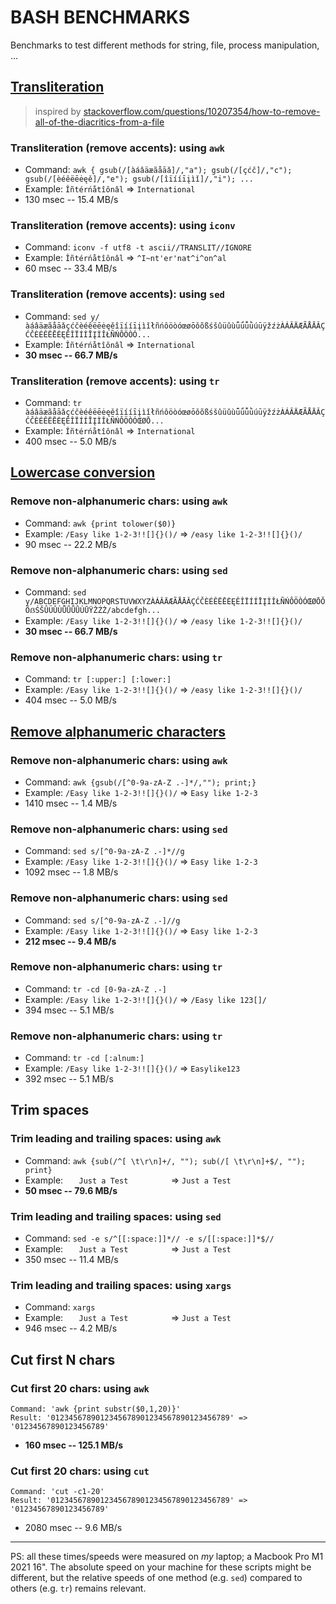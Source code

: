 # BASH BENCHMARKS
Benchmarks to test different methods for string, file, process manipulation, ...

## [Transliteration](https://github.com/pforret/bash_benchmarks/blob/main/transliteration.sh)

> inspired by [stackoverflow.com/questions/10207354/how-to-remove-all-of-the-diacritics-from-a-file](https://stackoverflow.com/questions/10207354/how-to-remove-all-of-the-diacritics-from-a-file)

### Transliteration (remove accents): using `awk`
* Command: `awk { gsub(/[àáâäæãåāǎ]/,"a"); gsub(/[çćč]/,"c"); gsub(/[èéêëēėęě]/,"e"); gsub(/[îïííīįìǐ]/,"i"); ...`
* Example: `Îñtérńåtîônâl` => `International`
* 130 msec -- 15.4 MB/s

### Transliteration (remove accents): using `iconv`
* Command: `iconv -f utf8 -t ascii//TRANSLIT//IGNORE`
* Example: `Îñtérńåtîônâl` => `^I~nt'er'nat^i^on^al`
* 60 msec -- 33.4 MB/s

### Transliteration (remove accents): using `sed`
* Command: `sed y/àáâäæãåāǎçćčèéêëēėęěîïííīįìǐłñńôöòóœøōǒõßśšûüǔùǖǘǚǜúūÿžźżÀÁÂÄÆÃÅĀǍÇĆČÈÉÊËĒĖĘĚÎÏÍÍĪĮÌǏŁÑŃÔÖÒÓ...`
* Example: `Îñtérńåtîônâl` => `International`
* **30 msec -- 66.7 MB/s**

### Transliteration (remove accents): using `tr`
* Command: `tr àáâäæãåāǎçćčèéêëēėęěîïííīįìǐłñńôöòóœøōǒõßśšûüǔùǖǘǚǜúūÿžźżÀÁÂÄÆÃÅĀǍÇĆČÈÉÊËĒĖĘĚÎÏÍÍĪĮÌǏŁÑŃÔÖÒÓŒØŌ...`
* Example: `Îñtérńåtîônâl` => `International`
* 400 msec -- 5.0 MB/s


## [Lowercase conversion](https://github.com/pforret/bash_benchmarks/blob/main/lowercase.sh)

### Remove non-alphanumeric chars: using `awk`
* Command: `awk {print tolower($0)}`
* Example: `/Easy like 1-2-3!![]{}()/` => `/easy like 1-2-3!![]{}()/`
* 90 msec -- 22.2 MB/s

### Remove non-alphanumeric chars: using `sed`
* Command: `sed y/ABCDEFGHIJKLMNOPQRSTUVWXYZÀÁÂÄÆÃÅĀǍÇĆČÈÉÊËĒĖĘĚÎÏÍÍĪĮÌǏŁÑŃÔÖÒÓŒØŌǑÕẞŚŠÛÜǓÙǕǗǙǛÚŪŸŽŹŻ/abcdefgh...`
* Example: `/Easy like 1-2-3!![]{}()/` => `/easy like 1-2-3!![]{}()/`
* **30 msec -- 66.7 MB/s**

### Remove non-alphanumeric chars: using `tr`
* Command: `tr [:upper:] [:lower:]`
* Example: `/Easy like 1-2-3!![]{}()/` => `/easy like 1-2-3!![]{}()/`
* 404 msec -- 5.0 MB/s


## [Remove alphanumeric characters]()

### Remove non-alphanumeric chars: using `awk`
* Command: `awk {gsub(/[^0-9a-zA-Z .-]*/,""); print;}`
* Example: `/Easy like 1-2-3!![]{}()/` => `Easy like 1-2-3`
* 1410 msec -- 1.4 MB/s

### Remove non-alphanumeric chars: using `sed`
* Command: `sed s/[^0-9a-zA-Z .-]*//g`
* Example: `/Easy like 1-2-3!![]{}()/` => `Easy like 1-2-3`
* 1092 msec -- 1.8 MB/s

### Remove non-alphanumeric chars: using `sed`
* Command: `sed s/[^0-9a-zA-Z .-]//g`
* Example: `/Easy like 1-2-3!![]{}()/` => `Easy like 1-2-3`
* **212 msec -- 9.4 MB/s**

### Remove non-alphanumeric chars: using `tr`
* Command: `tr -cd [0-9a-zA-Z .-]`
* Example: `/Easy like 1-2-3!![]{}()/` => `/Easy like 123[]/`
* 394 msec -- 5.1 MB/s

### Remove non-alphanumeric chars: using `tr`
* Command: `tr -cd [:alnum:]`
* Example: `/Easy like 1-2-3!![]{}()/` => `Easylike123`
* 392 msec -- 5.1 MB/s


## Trim spaces

### Trim leading and trailing spaces: using `awk`
* Command: `awk {sub(/^[ \t\r\n]+/, ""); sub(/[ \t\r\n]+$/, ""); print}`
* Example: `    Just a Test          ` => `Just a Test`
* **50 msec -- 79.6 MB/s**

### Trim leading and trailing spaces: using `sed`
* Command: `sed -e s/^[[:space:]]*// -e s/[[:space:]]*$//`
* Example: `    Just a Test          ` => `Just a Test`
* 350 msec -- 11.4 MB/s

### Trim leading and trailing spaces: using `xargs`
* Command: `xargs`
* Example: `    Just a Test          ` => `Just a Test`
* 946 msec -- 4.2 MB/s


## Cut first N chars

### Cut first 20 chars: using `awk`
```
Command: 'awk {print substr($0,1,20)}'
Result: '0123456789012345678901234567890123456789' => '01234567890123456789'
```
* **160 msec -- 125.1 MB/s**

### Cut first 20 chars: using `cut`
```
Command: 'cut -c1-20'
Result: '0123456789012345678901234567890123456789' => '01234567890123456789'
```
* 2080 msec -- 9.6 MB/s


---
PS: all these times/speeds were measured on _my_ laptop; a Macbook Pro M1 2021 16". 
The absolute speed on your machine for these scripts might be different, 
but the relative speeds of one method (e.g. `sed`) compared to others (e.g. `tr`) remains relevant.

